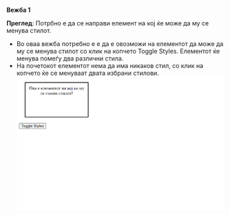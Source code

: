**Вежба 1**

**Преглед**: Потрбно е да се направи елемент на кој ќе може да му се менува стилот.
 - Во оваа вежба потребно е  е да е овозможи на елементот да може да му се менува стилот со клик на копчето Toggle Styles. Елементот ќе менува  помеѓу два различни стила.  
-  На почетокот елементот нема да има никаков стил, со клик на копчето ќе се менуваат двата избрани стилови.
  ![](pictures/1_1.png) 
